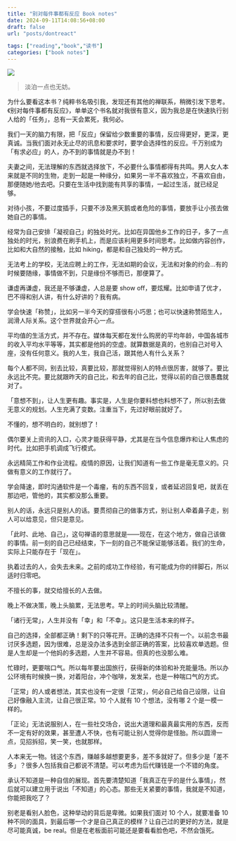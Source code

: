 ```yaml
---
title: "别对每件事都有反应 Book notes"
date: 2024-09-11T14:08:56+08:00
draft: false
url: "posts/dontreact"

tags: ["reading","book","读书"]
categories: ["book notes"]
---
```

![](/img/reactoneverything.jpeg)





> 淡泊一点也无妨。

为什么要看这本书？纯粹书名吸引我，发现还有其他的禅联系，稍微引发下思考。《别对每件事都有反应》，单单这个书名就对我很有意义，因为我总是在快速执行别人给的「任务」，总有一天会累死，我何必。

我们一天的脑力有限，把「反应」保留给少数重要的事情，反应得更好，更深，更真诚。当我们面对永无止尽的讯息和要求时，要学会选择性的反应。千万别成为「有求必应」的人，办不到的事情就是办不到！

夫妻之间，无法理解的东西就选择放下，不必要什么事情都得有共鸣。男人女人本来就是不同的生物，走到一起是一种缘分，如果另一半不喜欢独立，不喜欢自由，那便随她/他去吧。只要在生活中找到能有共享的事情，一起过生活，就已经足够。

对待小孩，不要过度插手，只要不涉及黑天鹅或者危险的事情，要放手让小孩去做她自己的事情。

经常为自己安排「凝视自己」的独处时光。比如在异国他乡工作的日子，多了一点独处的时光，别浪费在刷手机上，而是应该利用更多时间思考。比如做内容创作，比如和大自然的接触，比如 hiking，都是和自己独处的一种方式。

无法考上的学校，无法应聘上的工作，无法如期的会议，无法和对象的约会…有的时候要随缘，事情做不到，只是缘份不够而已，那便算了。

谦虚再谦虚，我还是不够谦虚，人总是要 show off，要炫耀。比如申请了优才，巴不得和别人讲，有什么好讲的？我有病。

学会快速「称赞」，比如另一半今天的穿搭很有小巧思；也可以快速称赞陌生人，润滑人际关系。这个世界就会开心一点。

平均值的生活方式，并不存在。媒体每天都在发什么购房的平均年龄，中国各城市的收入平均水平等等，其实都是他妈的空虚。就算数据是真的，也别自己对号入座，没有任何意义。我的人生，我自己活，跟其他人有什么关系？

每个人都不同，别去比较，真要比较，那就觉得别人的特点很厉害，就够了。要比永远比不完。要比就跟昨天的自己比，和去年的自己比，觉得以前的自己很愚蠢就对了。

「意想不到」，让人生更有趣。事实是，人生是你要料想也料想不了，所以别去做无意义的规划。人生充满了变数。注重当下，先过好眼前就好了。

不懂的，想不明白的，就别想了！

偶尔要关上资讯的入口，心灵才能获得平静，尤其是在当今信息爆炸和让人焦虑的时代。比如把手机调成飞行模式。

永远精简工作和作业流程。疫情的原因，让我们知道有一些工作是毫无意义的。只做有意义的工作就行了。

学会降速，即时沟通软件是一个毒瘤，有的东西不回复，或者延迟回复吧，就丢在那边吧，管他的，其实都没那么重要。

别人的话，永远只是别人的话。要贯彻自己的做事方式，别让别人牵着鼻子走，别人可以给意见，但只是意见。

「此时、此地、自己」，这句禅语的意思就是——现在，在这个地方，做自己该做的事情。前一刻的自己已经结束，下一刻的自己不能保证能够活着。我们的生命，实际上只能存在于「现在」。

执着过去的人，会失去未来。之前的成功工作经验，有可能成为你的绊脚石，所以适时归零吧。

不擅长的事，就交给擅长的人去做。

晚上不做决策，晚上头脑累，无法思考。早上的时间头脑比较清醒。

「诸行无常」，人生并没有「幸」和「不幸」。这只是生活本来的样子。

自己的选择，全部都正确！剩下的只等花开。正确的选择不只有一个。以前念书最讨厌多选题，因为很难，总是没办法多选到全部正确的答案，比较喜欢单选题。但是人生却是一个他妈的多选题，人生并不容易。但真的也没那么难。

忙碌时，更要喘口气。所以每年要出国旅行，获得新的体验和补充能量场。所以办公环境有时候换一换，对着阳台，冲个咖啡，发发呆，也是一种喘口气的方式。

「正常」的人或者想法，其实也没有一定很「正常」，何必自己给自己设限，让自己好像融入主流，让自己很正常。10 个人就有 10 个想法，没有哪 2 个是一模一样的。

「正论」无法说服别人，在一些社交场合，说出大道理和最真最实用的东西，反而不一定有好的效果，甚至遭人不快，也有可能让别人觉得你是怪胎。所以圆滑一点，见招拆招，笑一笑，也就那样。

人本来无一物。钱这个东西，赚越多越想要更多，差不多就好了。但多少是「差不多」？很多人包括我自己都说不清楚。可以考虑为后代赚钱是一个不错的角度。

承认不知道是一种自信的展现。首先要清楚知道「我真正在乎的是什么事情」，然后就可以建立用于说出「不知道」的心态。那些无关紧要的事情，我就是不知道，你能把我吃了？

别老是看别人脸色，这种举动的背后是卑微。如果我们面对 10 个人，就要准备 10 种不同的面具，到最后哪一个才是自己真正的模样？让自己过的更好的方法，就是尽可能真诚，be real。但是在老板面前可能还是要看看脸色吧，不然会饿死。